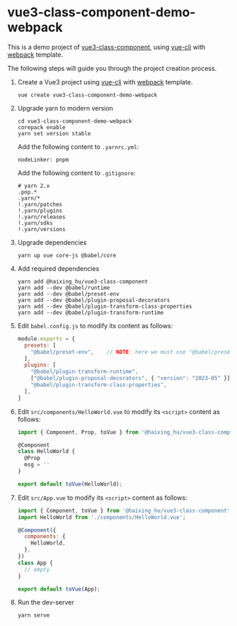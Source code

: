 # vue3-class-component-demo-webpack

This is a demo project of [vue3-class-component], using [vue-cli] with [webpack]
template.

The following steps will guide you through the project creation process.

1.  Create a Vue3 project using [vue-cli] with [webpack] template.
    ```shell
    vue create vue3-class-component-demo-webpack
    ```
2.  Upgrade yarn to modern version
    ```shell
    cd vue3-class-component-demo-webpack
    corepack enable
    yarn set version stable
    ```
    Add the following content to `.yarnrc.yml`:
    ```
    nodeLinker: pnpm
    ```
    Add the following content to `.gitignore`:
    ```
    # yarn 2.x
    .pnp.*
    .yarn/*
    !.yarn/patches
    !.yarn/plugins
    !.yarn/releases
    !.yarn/sdks
    !.yarn/versions
    ```
3.  Upgrade dependencies
    ```shell
    yarn up vue core-js @babel/core
    ```

4.  Add required dependencies
    ```shell
    yarn add @haixing_hu/vue3-class-component
    yarn add --dev @babel/runtime
    yarn add --dev @babel/preset-env
    yarn add --dev @babel/plugin-proposal-decorators
    yarn add --dev @babel/plugin-transform-class-properties
    yarn add --dev @babel/plugin-transform-runtime
    ```

5.  Edit `babel.config.js` to modify its content as follows:
    ```javascript
    module.exports = {
      presets: [
        "@babel/preset-env",    // NOTE: here we must use "@babel/preset-env"
      ],
      plugins: [
        "@babel/plugin-transform-runtime",
        ["@babel/plugin-proposal-decorators", { "version": "2023-05" }],
        "@babel/plugin-transform-class-properties",
      ],
    }
    ```

6.  Edit `src/components/HelloWorld.vue` to modify its `<script>` content as follows:
    ```javascript
    import { Component, Prop, toVue } from '@haixing_hu/vue3-class-component';

    @Component
    class HelloWorld {
      @Prop
      msg = ''
    }

    export default toVue(HelloWorld);
    ```

7.  Edit `src/App.vue` to modify its `<script>` content as follows:
    ```javascript
    import { Component, toVue } from '@haixing_hu/vue3-class-component';
    import HelloWorld from './components/HelloWorld.vue';

    @Component({
      components: {
        HelloWorld,
      },
    })
    class App {
      // empty
    }

    export default toVue(App);
    ```

8.  Run the dev-server
    ```shell
    yarn serve
    ```

[vue3-class-component]: https://github.com/Haixing-Hu/vue3-class-component
[vue-cli]: https://cli.vuejs.org/
[webpack]: https://webpack.js.org/
